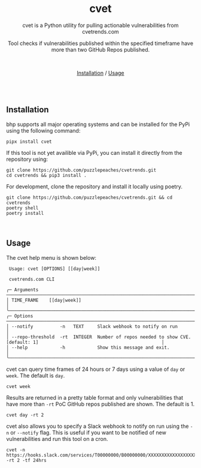 <div align="center">

# cvet

cvet is a Python utility for pulling actionable vulnerabilities from cvetrends.com

Tool checks if vulnerabilities published within the specified timeframe have more than two GitHub Repos published.

<br>

[Installation](#installation) /
[Usage](#usage)

</div><br>

</div>
<br>

## Installation

bhp supports all major operating systems and can be installed for the PyPi using the following command:

```
pipx install cvet
```

If this tool is not yet availible via PyPi, you can install it directly from the repository using:

```
git clone https://github.com/puzzlepeaches/cvetrends.git
cd cvetrends && pip3 install .
```

For development, clone the repository and install it locally using poetry.

```
git clone https://github.com/puzzlepeaches/cvetrends.git && cd cvetrends
poetry shell 
poetry install
```

<br>

## Usage

The cvet help menu is shown below:

```
 Usage: cvet [OPTIONS] [[day|week]]                                                                                              
                                                                                                                                 
 cvetrends.com CLI                                                                                                               
                                                                                                                                 
╭─ Arguments ───────────────────────────────────────────────────────────────────────────────────────────────────────────────────╮
│ TIME_FRAME    [[day|week]]                                                                                                    │
╰───────────────────────────────────────────────────────────────────────────────────────────────────────────────────────────────╯
╭─ Options ─────────────────────────────────────────────────────────────────────────────────────────────────────────────────────╮
│ --notify          -n   TEXT     Slack webhook to notify on run                                                                │
│ --repo-threshold  -rt  INTEGER  Number of repos needed to show CVE. [default: 1]                                              │
│ --help            -h            Show this message and exit.                                                                   │
╰───────────────────────────────────────────────────────────────────────────────────────────────────────────────────────────────╯
```

cvet can query time frames of 24 hours or 7 days using a value of `day` or `week`. The default is `day`.

```
cvet week 
```

Results are returned in a pretty table format and only vulnerabilities that have more than `-rt` PoC GitHub repos published are shown. The default is 1.

```
cvet day -rt 2
```

cvet also allows you to specify a Slack webhook to notify on run using the `-n` or `--notify` flag. This is useful if you want to be notified of new vulnerabilities and run this tool on a cron.

```
cvet -n https://hooks.slack.com/services/T00000000/B00000000/XXXXXXXXXXXXXXXXXXXXXXXX -rt 2 -tf 24hrs
```


